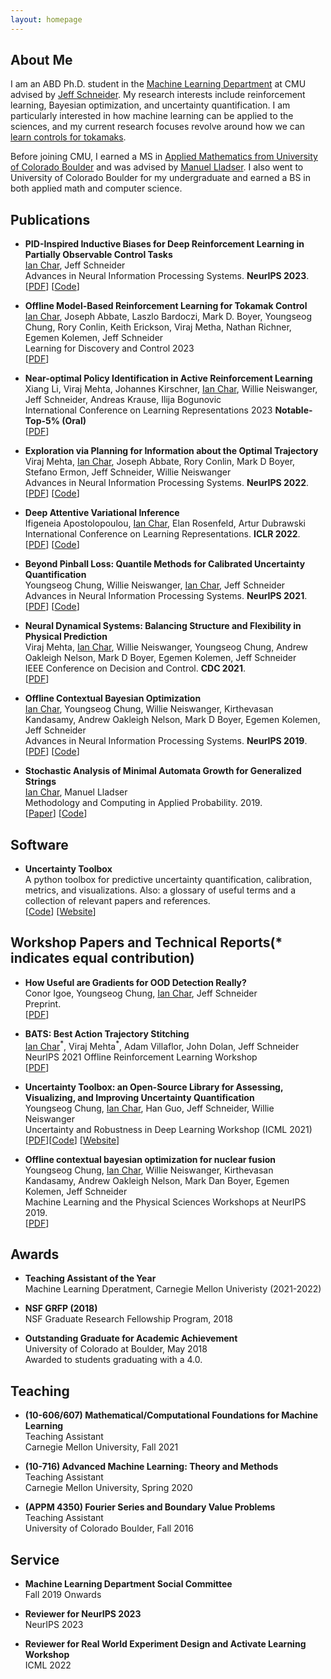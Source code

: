 ```yaml
---
layout: homepage
---
```


## About Me

I am an ABD Ph.D. student in the [Machine Learning Department](https://www.ml.cmu.edu/) at CMU advised by [Jeff Schneider](https://www.cs.cmu.edu/~schneide/). My research interests include reinforcement learning, Bayesian optimization, and uncertainty quantification. I am particularly interested in how machine learning can be applied to the sciences, and my current research focuses revolve around how we can [learn controls for tokamaks](https://www.cs.cmu.edu/news/2022/ian-char-nuclear-fusion).

Before joining CMU, I earned a MS in [Applied Mathematics from University of Colorado Boulder](https://www.colorado.edu/amath/) and was advised by [Manuel Lladser](https://amath.colorado.edu/faculty/lladser/). I also went to University of Colorado Boulder for my undergraduate and earned a BS in both applied math and computer science.

## Publications

- **PID-Inspired Inductive Biases for Deep Reinforcement Learning in Partially Observable Control Tasks**
  <br>
  <u>Ian Char</u>, Jeff Schneider
  <br>
  Advances in Neural Information Processing Systems. **NeurIPS 2023**.
  <br>
  [[PDF](https://arxiv.org/abs/2307.05891)] [[Code](https://github.com/IanChar/GPIDE)]

- **Offline Model-Based Reinforcement Learning for Tokamak Control**
  <br>
  <u>Ian Char</u>, Joseph Abbate, Laszlo Bardoczi, Mark D. Boyer, Youngseog Chung, Rory Conlin, Keith Erickson, Viraj Metha, Nathan Richner, Egemen Kolemen, Jeff Schneider
  <br>
  Learning for Discovery and Control 2023
  <br>
  [[PDF](https://proceedings.mlr.press/v211/char23a/char23a.pdf)]

- **Near-optimal Policy Identification in Active Reinforcement Learning**
  <br>
  Xiang Li, Viraj Mehta, Johannes Kirschner, <u>Ian Char</u>, Willie Neiswanger, Jeff Schneider, Andreas Krause, Ilija Bogunovic
  <br>
  International Conference on Learning Representations 2023 **Notable-Top-5% (Oral)**
  <br>
  [[PDF](https://arxiv.org/abs/2212.09510)]

- **Exploration via Planning for Information about the Optimal Trajectory**
  <br>
  Viraj Mehta, <u>Ian Char</u>, Joseph Abbate, Rory Conlin, Mark D Boyer, Stefano Ermon, Jeff Schneider, Willie Neiswanger
  <br>
  Advances in Neural Information Processing Systems. **NeurIPS 2022**.
  <br>
  [[PDF](https://arxiv.org/pdf/2210.04642.pdf)] [[Code](https://github.com/fusion-ml/trajectory-information-rl)]

- **Deep Attentive Variational Inference**
  <br>
  Ifigeneia Apostolopoulou, <u>Ian Char</u>, Elan Rosenfeld, Artur Dubrawski
  <br>
  International Conference on Learning Representations. **ICLR 2022**.
  <br>
  [[PDF](https://openreview.net/pdf?id=T4-65DNlDij)] [[Code](https://github.com/ifiaposto/Deep_Attentive_VI)]

- **Beyond Pinball Loss: Quantile Methods for Calibrated Uncertainty Quantification**
  <br>
  Youngseog Chung, Willie Neiswanger, <u>Ian Char</u>, Jeff Schneider
  <br>
  Advances in Neural Information Processing Systems. **NeurIPS 2021**.
  <br>
  [[PDF](https://arxiv.org/pdf/2011.09588.pdf)] [[Code](https://github.com/YoungseogChung/calibrated-quantile-uq)]

- **Neural Dynamical Systems: Balancing Structure and Flexibility in Physical Prediction**
  <br>
  Viraj Mehta, <u>Ian Char</u>, Willie Neiswanger, Youngseog Chung, Andrew Oakleigh Nelson, Mark D Boyer, Egemen Kolemen, Jeff Schneider
  <br>
  IEEE Conference on Decision and Control. **CDC 2021**.
  <br>
  [[PDF](https://arxiv.org/pdf/2006.12682.pdf)]

- **Offline Contextual Bayesian Optimization**
  <br>
  <u>Ian Char</u>, Youngseog Chung, Willie Neiswanger, Kirthevasan Kandasamy, Andrew Oakleigh Nelson, Mark D Boyer, Egemen Kolemen, Jeff Schneider
  <br>
  Advances in Neural Information Processing Systems. **NeurIPS 2019**.
  <br>
  [[PDF](https://control.princeton.edu/wp-content/uploads/sites/418/2020/07/char2019bayesian.pdf)] [[Code](https://github.com/fusion-ml/OCBO)]

- **Stochastic Analysis of Minimal Automata Growth for Generalized Strings**
  <br>
  <u>Ian Char</u>, Manuel Lladser
  <br>
  Methodology and Computing in Applied Probability. 2019.
  <br>
  [[Paper](https://link.springer.com/article/10.1007/s11009-019-09706-8)] [[Code](https://github.com/IanChar/AutomataGrowth)]


## Software

- **Uncertainty Toolbox**
  <br>
  A python toolbox for predictive uncertainty quantification, calibration, metrics, and visualizations. Also: a glossary of useful terms and a collection of relevant papers and references.
  <br>
  [[Code](https://github.com/uncertainty-toolbox/uncertainty-toolbox)] [[Website](https://uncertainty-toolbox.github.io/)]


## Workshop Papers and Technical Reports(\* indicates equal contribution)


- **How Useful are Gradients for OOD Detection Really?**
  <br>
  Conor Igoe, Youngseog Chung, <u>Ian Char</u>, Jeff Schneider
  <br>
  Preprint.
  <br>
  [[PDF](https://arxiv.org/pdf/2205.10439.pdf)]

- **BATS: Best Action Trajectory Stitching**
  <br>
  <u>Ian Char</u><sup>\*</sup>, Viraj Mehta<sup>\*</sup>, Adam Villaflor, John Dolan, Jeff Schneider
  <br>
  NeurIPS 2021 Offline Reinforcement Learning Workshop
  <br>
  [[PDF](https://arxiv.org/pdf/2204.12026.pdf)]

- **Uncertainty Toolbox: an Open-Source Library for Assessing, Visualizing, and Improving Uncertainty Quantification**
  <br>
  Youngseog Chung, <u>Ian Char</u>, Han Guo, Jeff Schneider, Willie Neiswanger
  <br>
  Uncertainty and Robustness in Deep Learning Workshop (ICML 2021)
  <br>
  [[PDF](https://arxiv.org/abs/2109.10254)][[Code](https://github.com/uncertainty-toolbox/uncertainty-toolbox)] [[Website](https://uncertainty-toolbox.github.io/)]

- **Offline contextual bayesian optimization for nuclear fusion**
  <br>
  Youngseog Chung, <u>Ian Char</u>, Willie Neiswanger, Kirthevasan Kandasamy, Andrew Oakleigh Nelson, Mark Dan Boyer, Egemen Kolemen, Jeff Schneider
  <br>
  Machine Learning and the Physical Sciences Workshops at NeurIPS 2019.
  <br>
  [[PDF](https://ml4physicalsciences.github.io/2019/files/NeurIPS_ML4PS_2019_27.pdf)]

## Awards

- **Teaching Assistant of the Year**
  <br>
  Machine Learning Dperatment, Carnegie Mellon Univeristy (2021-2022)

- **NSF GRFP (2018)**
  <br>
  NSF Graduate Research Fellowship Program, 2018

- **Outstanding Graduate for Academic Achievement**
  <br>
  University of Colorado at Boulder, May 2018
  <br>
  Awarded to students graduating with a 4.0.

## Teaching

- **(10-606/607) Mathematical/Computational Foundations for Machine Learning**
  <br>
  Teaching Assistant
  <br>
  Carnegie Mellon University, Fall 2021

- **(10-716) Advanced Machine Learning: Theory and Methods**
  <br>
  Teaching Assistant
  <br>
  Carnegie Mellon University, Spring 2020

- **(APPM 4350) Fourier Series and Boundary Value Problems**
  <br>
  Teaching Assistant
  <br>
  University of Colorado Boulder, Fall 2016

## Service

- **Machine Learning Department Social Committee**
  <br>
  Fall 2019 Onwards

- **Reviewer for NeurIPS 2023**
  <br>
  NeurIPS 2023

- **Reviewer for Real World Experiment Design and Activate Learning Workshop**
  <br>
  ICML 2022
